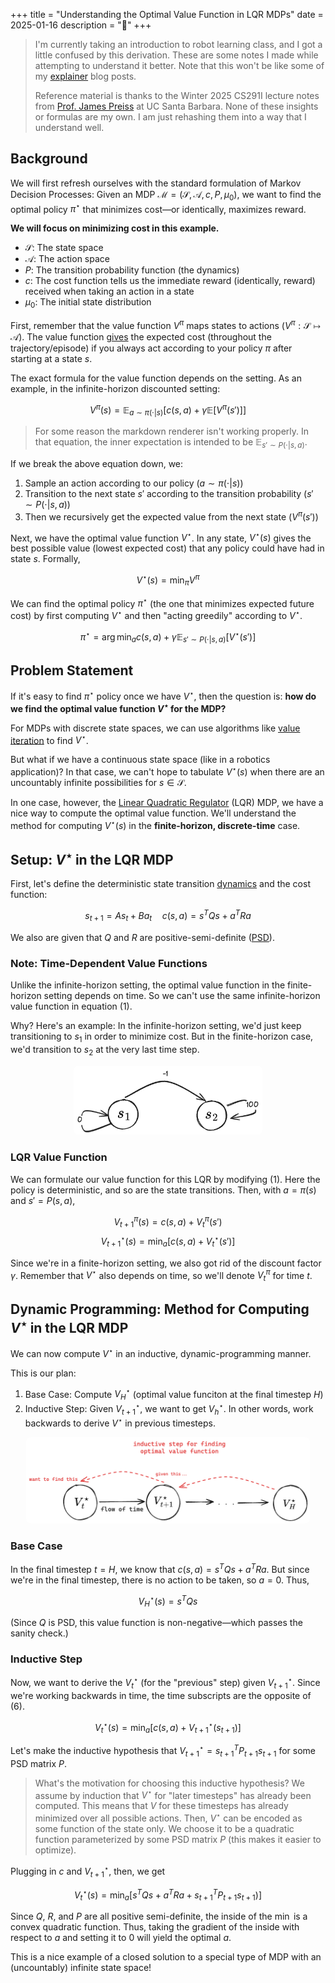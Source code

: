 +++
title = "Understanding the Optimal Value Function in LQR MDPs"
date = 2025-01-16
description = "🌳"
+++

> I'm currently taking an introduction to robot learning class, and I got a little confused by this derivation. These are some notes I made while attempting to understand it better. Note that this won't be like some of my [explainer](/blog/a-bit-about-bayes-theorem/) blog posts.
> 
> Reference material is thanks to the Winter 2025 CS291I lecture notes from [Prof. James Preiss](https://www.cs.ucsb.edu/people/faculty/james-preiss) at UC Santa Barbara. None of these insights or formulas are my own. I am just rehashing them into a way that I understand well.

## Background 

We will first refresh ourselves with the standard formulation of Markov Decision Processes: Given an MDP $\mathcal{M} = (\mathcal{S}, \mathcal{A}, c, P, \mu_0)$, we want to find the optimal policy $\pi^\star$ that minimizes cost—or identically, maximizes reward.

**We will focus on minimizing cost in this example.**

- $\mathcal{S}$: The state space
- $\mathcal{A}$: The action space
- $P$: The transition probability function (the dynamics)
- $c$: The cost function tells us the immediate reward (identically, reward) received when taking an action in a state
- $\mu_0$: The initial state distribution

First, remember that the value function $V^\pi$ maps states to actions ($V^\pi: \mathcal{S}\mapsto\mathcal{A}$). The value function [gives](https://spinningup.openai.com/en/latest/spinningup/rl_intro.html) the expected cost (throughout the trajectory/episode) if you always act according to your policy $\pi$ after starting at a state $s$.

The exact formula for the value function depends on the setting. As an example, in the infinite-horizon discounted setting:

$$V^\pi(s) = \mathbb{E}_{a \sim \pi(\cdot | s)} \left[ c(s,a) + \gamma \mathbb{E} \left[V^\pi(s')\right] \right] \tag{1}$$

> For some reason the markdown renderer isn't working properly. In that equation, the inner expectation is intended to be $\mathbb{E}_{s' \sim P(\cdot | s, a)}$.

If we break the above equation down, we:
1. Sample an action according to our policy ($a \sim \pi(\cdot | s)$)
2. Transition to the next state $s'$ according to the transition probability ($s' \sim P(\cdot | s, a)$)
3. Then we recursively get the expected value from the next state ($V^\pi(s')$)

Next, we have the optimal value function $V^\star$. In any state, $V^\star(s)$ gives the best possible value (lowest expected cost) that any policy could have had in state $s$. Formally, 

$$V^\star(s) = \min_\pi V^{\pi} \tag{2}$$

We can find the optimal policy $\pi^\star$ (the one that minimizes expected future cost) by first computing $V^\star$ and then "acting greedily" according to $V^\star$.


$$\pi^\star = \arg\min_a c(s,a) + \gamma\mathbb{E}_{s' \sim P(\cdot | s, a)} \left[V^\star(s')\right] \tag{3}$$

## Problem Statement

If it's easy to find $\pi^\star$ policy once we have $V^\star$, then the question is: **how do we find the optimal value function $V^\star$ for the MDP?**

For MDPs with discrete state spaces, we can use algorithms like [value iteration](https://www.youtube.com/watch?v=dZ0SQrr4g8g) to find $V^\star$.

But what if we have a continuous state space (like in a robotics application)? In that case, we can't hope to tabulate $V^\star(s)$ when there are an uncountably infinite possibilities for $s \in \mathcal{S}$.

In one case, however, the [Linear Quadratic Regulator](https://en.wikipedia.org/wiki/Linear%E2%80%93quadratic_regulator#Finite-horizon,_discrete-time) (LQR) MDP, we have a nice way to compute the optimal value function. We'll understand the method for computing $V^\star(s)$ in the **finite-horizon, discrete-time** case.

## Setup: $V^\star$ in the LQR MDP

First, let's define the deterministic state transition [dynamics](https://en.wikipedia.org/wiki/Linear%E2%80%93quadratic_regulator#Finite-horizon,_discrete-time) and the cost function:

$$
s_{t+1} = As_t + Ba_t
\quad
c(s, a) = s^TQs + a^TRa
\tag{4}
$$

We also are given that $Q$ and $R$ are positive-semi-definite ([PSD](https://en.wikipedia.org/wiki/Definite_matrix)).

### Note: Time-Dependent Value Functions
Unlike the infinite-horizon setting, the optimal value function in the finite-horizon setting depends on time. So we can't use the same infinite-horizon value function in equation $(1)$.

Why? Here's an example: In the infinite-horizon setting, we'd just keep transitioning to $s_1$ in order to minimize cost. But in the finite-horizon case, we'd transition to $s_2$ at the very last time step.

<center>
    <img src="/images/2025-01-16-lqr-mdp/value_finite_infinite_difference.png" width="60%"
    style="border-radius: 0.5em;"/>
</center>


### LQR Value Function
We can formulate our value function for this LQR by modifying $(1)$. Here the policy is deterministic, and so are the state transitions. Then, with $a = \pi(s)$ and $s' = P(s, a)$,

$$V_{t+1}^\pi(s) = c(s,a) + V_t^\pi(s')\tag{5}$$
$$V_{t+1}^\star(s) = \min_a \left[ c(s,a) + V_t^\star(s') \right] \tag{6}$$

Since we're in a finite-horizon setting, we also got rid of the discount factor $\gamma$. Remember that $V^\star$ also depends on time, so we'll denote $V_t^\pi$ for time $t$.

## Dynamic Programming: Method for Computing $V^\star$ in the LQR MDP
We can now compute $V^\star$ in an inductive, dynamic-programming manner.

This is our plan:
1. Base Case: Compute $V_H^\star$ (optimal value funciton at the final timestep $H$)
2. Inductive Step: Given $V_{t+1}^\star$, we want to get $V_h^\star$. In other words, work backwards to derive $V^\star$ in previous timesteps. 

<center>
    <img src="/images/2025-01-16-lqr-mdp/dp_compute_optimal_value_func.png" width="90%"
    style="border-radius: 0.5em;"/>
</center>



### Base Case
In the final timestep $t=H$, we know that $c(s, a) = s^TQs + a^TRa$. But since we're in the final timestep, there is no action to be taken, so $a=0$. Thus,

$$
V_H^\star(s) = s^TQs
$$

(Since $Q$ is PSD, this value function is non-negative—which passes the sanity check.)

### Inductive Step
Now, we want to derive the $V_t^\star$ (for the "previous" step) given $V^\star_{t+1}$. Since we're working backwards in time, the time subscripts are the opposite of $(6)$.

$$V_{t}^\star(s) = \min_a \left[ c(s,a) + V_{t+1}^\star(s_{t+1}) \right] \tag{7}$$

Let's make the inductive hypothesis that $V^\star_{t+1} = s_{t+1}^T P_{t+1} s_{t+1}$ for some PSD matrix $P$.

> What's the motivation for choosing this inductive hypothesis? We assume by induction that $V^\star$ for "later timesteps" has already been computed. This means that $V$ for these timesteps has already minimized over all possible actions. Then, $V^\star$ can be encoded as some function of the state only. We choose it to be a quadratic function parameterized by some PSD matrix $P$ (this makes it easier to optimize).

Plugging in $c$ and $V^\star_{t+1}$, then, we get

$$V_{t}^\star(s) = \min_a \left[ s^TQs + a^TRa + s_{t+1}^T P_{t+1} s_{t+1}) \right] \tag{8}$$

Since $Q$, $R$, and $P$ are all positive semi-definite, the inside of the $\min$ is a convex quadratic function. Thus, taking the gradient of the inside with respect to $a$ and setting it to $0$ will yield the optimal $a$.

This is a nice example of a closed solution to a special type of MDP with an (uncountably) infinite state space!
